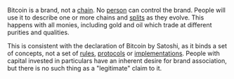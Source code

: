 Bitcoin is a brand, not a [chain](Glossary#chain). No [person](Glossary#person) can control the brand. People will use it to describe one or more chains and [splits](Glossary#split) as they evolve. This happens with all monies, including gold and oil which trade at different purities and qualities.

This is consistent with the declaration of Bitcoin by Satoshi, as it binds a set of concepts, not a set of [rules](Glossary#consensus-rules), [protocols](Glossary#protocol) or [implementations](Glossary#implementation). People with capital invested in particulars have an inherent desire for brand association, but there is no such thing as a "legitimate" claim to it.